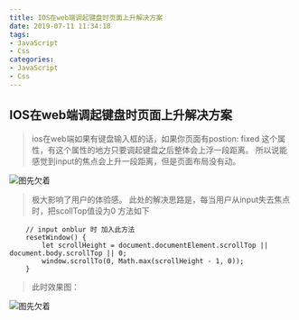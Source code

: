 ```yaml
---
title: IOS在web端调起键盘时页面上升解决方案
date: 2019-07-11 11:34:18
tags:
- JavaScript
- Css
categories:
- JavaScript
- Css
---
```


## IOS在web端调起键盘时页面上升解决方案

> ios在web端如果有键盘输入框的话，如果你页面有postion: fixed 这个属性，有这个属性的地方只要调起键盘之后整体会上浮一段距离。
> 所以说能感觉到input的焦点会上升一段距离，但是页面布局没有动。

![图先欠着](http://liahu.cauyyl.com/huananstudio1.png)

> 极大影响了用户的体验感。
> 此处的解决思路是，每当用户从input失去焦点时，把scollTop值设为0
> 方法如下

```
    // input onblur 时 加入此方法
    resetWindow() {
        let scrollHeight = document.documentElement.scrollTop || document.body.scrollTop || 0;
        window.scrollTo(0, Math.max(scrollHeight - 1, 0));
    }
```

> 此时效果图：

![图先欠着](http://liahu.cauyyl.com/huananstudio1.png)

